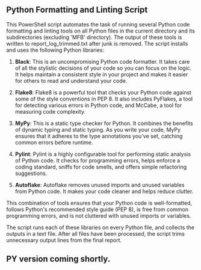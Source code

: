 ## Python Formatting and Linting Script

This PowerShell script automates the task of running several Python code formatting and linting tools on all Python files in the current directory and its subdirectories (excluding 'MFB' directory). The output of these tools is written to report_log_trimmed.txt after junk is removed. The script installs and uses the following Python libraries:

1. **Black**: This is an uncompromising Python code formatter. It takes care of all the stylistic decisions of your code so you can focus on the logic. It helps maintain a consistent style in your project and makes it easier for others to read and understand your code.

2. **Flake8**: Flake8 is a powerful tool that checks your Python code against some of the style conventions in PEP 8. It also includes PyFlakes, a tool for detecting various errors in Python code, and McCabe, a tool for measuring code complexity.

3. **MyPy**: This is a static type checker for Python. It combines the benefits of dynamic typing and static typing. As you write your code, MyPy ensures that it adheres to the type annotations you've set, catching common errors before runtime.

4. **Pylint**: Pylint is a highly configurable tool for performing static analysis of Python code. It checks for programming errors, helps enforce a coding standard, sniffs for code smells, and offers simple refactoring suggestions.

5. **Autoflake**: Autoflake removes unused imports and unused variables from Python code. It makes your code cleaner and helps reduce clutter. 

This combination of tools ensures that your Python code is well-formatted, follows Python's recommended style guide (PEP 8), is free from common programming errors, and is not cluttered with unused imports or variables. 

The script runs each of these libraries on every Python file, and collects the outputs in a text file. After all files have been processed, the script trims unnecessary output lines from the final report.

## PY version coming shortly.
